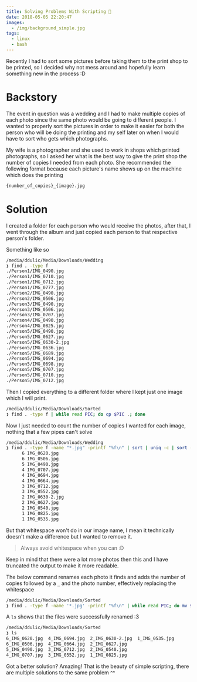 ```yaml
---
title: Solving Problems With Scripting 🐧
date: 2018-05-05 22:20:47
images:
  - /img/background_simple.jpg
tags:
  - linux
  - bash
---
```

Recently I had to sort some pictures before taking them to the print shop to be printed, so I decided why not mess around and hopefully learn something new in the process :D

# Backstory

The event in question was a wedding and I had to make multiple copies of each photo since the same photo would be going to different people.
I wanted to properly sort the pictures in order to make it easier for both the person who will be doing the printing and my self later on when I would have to sort who gets which photographs.

My wife is a photographer and she used to work in shops which printed photographs, so I asked her what is the best way to give the print shop the number of copies I needed from each photo. She recommended the following format because each picture's name shows up on the machine which does the printing

```bash
{number_of_copies}_{image}.jpg
```

# Solution

I created a folder for each person who would receive the photos, after that, I went through the album and just copied each person to that respective person's folder.

Something like so

```bash
/media/ddulic/Media/Downloads/Wedding
❯ find . -type f
./Person1/IMG_0490.jpg
./Person1/IMG_0710.jpg
./Person1/IMG_0712.jpg
./Person1/IMG_0777.jpg
./Person2/IMG_0490.jpg
./Person2/IMG_0506.jpg
./Person3/IMG_0490.jpg
./Person3/IMG_0506.jpg
./Person3/IMG_0707.jpg
./Person4/IMG_0490.jpg
./Person4/IMG_0825.jpg
./Person5/IMG_0490.jpg
./Person5/IMG_0627.jpg
./Person5/IMG_0630-2.jpg
./Person5/IMG_0636.jpg
./Person5/IMG_0689.jpg
./Person5/IMG_0694.jpg
./Person5/IMG_0698.jpg
./Person5/IMG_0707.jpg
./Person5/IMG_0710.jpg
./Person5/IMG_0712.jpg
```

Then I copied everything to a different folder where I kept just one image which I will print.

```bash
/media/ddulic/Media/Downloads/Sorted
❯ find . -type f | while read PIC; do cp $PIC .; done
```

Now I just needed to count the number of copies I wanted for each image, nothing that a few pipes can't solve

```bash
/media/ddulic/Media/Downloads/Wedding
❯ find . -type f -name "*.jpg" -printf "%f\n" | sort | uniq -c | sort -nr
      6 IMG_0620.jpg
      6 IMG_0506.jpg
      5 IMG_0490.jpg
      4 IMG_0707.jpg
      4 IMG_0694.jpg
      4 IMG_0664.jpg
      3 IMG_0712.jpg
      3 IMG_0552.jpg
      2 IMG_0630-2.jpg
      2 IMG_0627.jpg
      2 IMG_0540.jpg
      1 IMG_0825.jpg
      1 IMG_0535.jpg
```

But that whitespace won't do in our image name, I mean it technically doesn't make a difference but I wanted to remove it.

> Always avoid whitespace when you can :D

Keep in mind that there were a lot more photos then this and I have truncated the output to make it more readable.

The below command renames each photo it finds and adds the number of copies followed by a `_` and the photo number, effectively replacing the whitespace

```bash
/media/ddulic/Media/Downloads/Sorted
❯ find . -type f -name '*.jpg' -printf "%f\n" | while read PIC; do mv $PIC $(find /media/ddulic/Media/Downloads/Wedding -name $PIC -printf "%f\n" | sort | uniq -c | awk '{print $1}')_$PIC; done
```

A `ls` shows that the files were successfully renamed :3

```bash
/media/ddulic/Media/Downloads/Sorted
❯ ls
6_IMG_0620.jpg  4_IMG_0694.jpg  2_IMG_0630-2.jpg  1_IMG_0535.jpg
6_IMG_0506.jpg  4_IMG_0664.jpg  2_IMG_0627.jpg
5_IMG_0490.jpg  3_IMG_0712.jpg  2_IMG_0540.jpg
4_IMG_0707.jpg  3_IMG_0552.jpg  1_IMG_0825.jpg
```

Got a better solution? Amazing! That is the beauty of simple scripting, there are multiple solutions to the same problem ^^